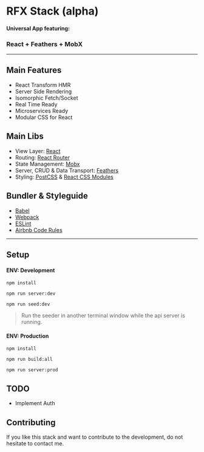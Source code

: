 # RFX Stack (alpha)

#### Universal App featuring:
### React + Feathers + MobX
---

## Main Features

- React Transform HMR
- Server Side Rendering
- Isomorphic Fetch/Socket
- Real Time Ready
- Microservices Ready
- Modular CSS for React

## Main Libs

- View Layer: [React](https://www.npmjs.com/package/react)
- Routing: [React Router](https://www.npmjs.com/package/react-router)
- State Management: [Mobx](https://www.npmjs.com/package/mobx)
- Server, CRUD & Data Transport: [Feathers](https://www.npmjs.com/package/feathers)
- Styling: [PostCSS](https://www.npmjs.com/package/postcss) & [React CSS Modules](https://www.npmjs.com/package/react-css-modules)

## Bundler & Styleguide

- [Babel](https://www.npmjs.com/package/babel)
- [Webpack](https://www.npmjs.com/package/webpack)
- [ESLint](https://www.npmjs.com/package/eslint)
- [Airbnb Code Rules](https://www.npmjs.com/package/eslint-config-airbnb)

---
## Setup

#### ENV: Development

`npm install`

`npm run server:dev`

`npm run seed:dev`

> Run the seeder in another terminal window while the api server is running.

#### ENV: Production

`npm install`

`npm run build:all`

`npm run server:prod`

## TODO

- Implement Auth

## Contributing

If you like this stack and want to contribute to the development, do not hesitate to contact me.
